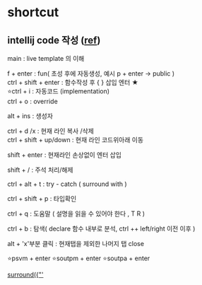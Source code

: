 # shortcut

## intellij code 작성  ([ref](https://ifuwanna.tistory.com/241))
main                  : live template 의 이해     

f + enter : fun( 초성 후에 자동생성, 예시 p + enter -> public )  
ctrl + shift + enter     : 함수작성 후 { } 삽입 엔터 ★   
⭐ctrl + i : 자동코드 (implementation)  
ctrl + o : override  

alt + ins : 생성자  

ctrl + d /x              : 현재 라인 복사 /삭제   
ctrl + shift + up/down  : 현재 라인 코드위아래 이동  

shift + enter           : 현재라인 손상없이 엔터 삽입

shift + /               : 주석 처리/해제
  
ctrl + alt + t         : try - catch ( surround with )

ctrl + shift + p : 타입확인

ctrl + q : 도움말 ( 설명을 읽을 수 있어야 한다 , T R )

ctrl + b : 탐색( declare 함수 내부로 분석, ctrl ++ left/right 이전 이후 )

alt + 'x'부분 클릭 : 현재탭을 제외한 나머지 탭 close  



⭐psvm + enter
⭐soutpm + enter
⭐soutpa + enter


[surround({"'](https://www.jetbrains.com/idea/guide/tips/surround-with-brackets-quotes/)    



